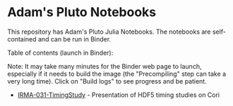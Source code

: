 # Adam's Pluto Notebooks

This repository has Adam's Pluto Julia Notebooks. The notebooks are self-contained and can be run in Binder.

Table of contents (launch in Binder):

Note: It may take many minutes for the Binder web page to launch, especially if it needs to build the image (the "Precompiling" step can take a very long time). Click on "Build logs" to see progress and be patient.

- [IRMA-031-TimingStudy](https://mybinder.org/v2/gh/lyon-fnal/AdamPlutoNotebooks/master?urlpath=pluto/open?path=IRMA-031-TimingStudy/timingStudyPresent.jl) - Presentation of HDF5 timing studies on Cori